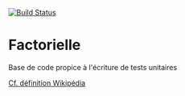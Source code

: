 [![Build Status](https://travis-ci.org/STEPHANE50/Factorielle.svg?branch=master)](https://travis-ci.org/STEPHANE50/Factorielle)

# Factorielle

Base de code propice à l'écriture de tests unitaires

[Cf. définition Wikipédia](https://fr.wikipedia.org/wiki/Factorielle)
